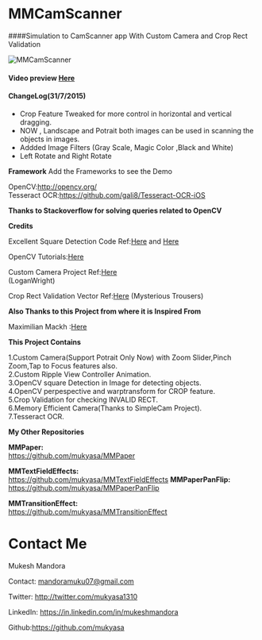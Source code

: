 # MMCamScanner
####Simulation to CamScanner app With Custom Camera and Crop Rect Validation 

![MMCamScanner](https://github.com/mukyasa/MMCamScanner/blob/master/camscan.gif)

#### Video preview [Here](https://www.youtube.com/watch?v=vO1kA6fjKQ4)
 
#### ChangeLog(31/7/2015)
 * Crop Feature Tweaked for more control in horizontal and vertical dragging.
 * NOW , Landscape and Potrait both images can be used in scanning the objects in images.
 * Addded Image Filters (Gray Scale, Magic Color ,Black and White)
 * Left Rotate and Right Rotate
 

**Framework**
Add the Frameworks to see the Demo

OpenCV:http://opencv.org/<br />
Tesseract OCR:https://github.com/gali8/Tesseract-OCR-iOS

**Thanks to Stackoverflow for solving queries related to OpenCV**<br />

**Credits**<br />

Excellent Square Detection Code Ref:[Here](http://stackoverflow.com/questions/8667818/opencv-c-obj-c-detecting-a-sheet-of-paper-square-detection) and [Here](https://github.com/Itseez/opencv/blob/master/samples/cpp/squares.cpp)<br />

OpenCV Tutorials:[Here](http://opencv.org/">http://opencv.org)<br />

Custom Camera Project Ref:[Here](https://github.com/LoganWright/SimpleCam)<br />  (LoganWright)

Crop Rect Validation Vector Ref:[Here](https://github.com/mysterioustrousers/MTGeometry) (Mysterious Trousers)


**Also Thanks to this Project from where it is Inspired From**

Maximilian Mackh :[Here](https://github.com/mmackh/MAImagePickerController-of-InstaPDF)


**This Project Contains**

1.Custom Camera(Support Potrait Only Now) with Zoom Slider,Pinch Zoom,Tap to Focus features also.<br />
2.Custom Ripple View Controller Animation.<br />
3.OpenCV square Detection in Image for detecting objects.<br />
4.OpenCV perpespective and warptransform for CROP feature.<br />
5.Crop Validation for checking INVALID RECT.<br />
6.Memory Efficient Camera(Thanks to SimpleCam Project).<br />
7.Tesseract OCR.<br />


**My Other Repositories**

**MMPaper:**<br />
https://github.com/mukyasa/MMPaper<br />

**MMTextFieldEffects:**<br />
https://github.com/mukyasa/MMTextFieldEffects
**MMPaperPanFlip:**<br /> 
https://github.com/mukyasa/MMPaperPanFlip<br />

**MMTransitionEffect:**<br />
https://github.com/mukyasa/MMTransitionEffect<br />


Contact Me
==========
Mukesh Mandora

Contact: mandoramuku07@gmail.com

Twitter: http://twitter.com/mukyasa1310

LinkedIn: https://in.linkedin.com/in/mukeshmandora

Github:https://github.com/mukyasa
